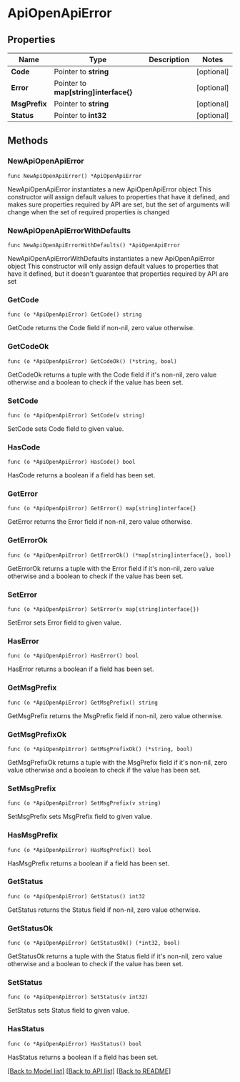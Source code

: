 # ApiOpenApiError

## Properties

Name | Type | Description | Notes
------------ | ------------- | ------------- | -------------
**Code** | Pointer to **string** |  | [optional] 
**Error** | Pointer to **map[string]interface{}** |  | [optional] 
**MsgPrefix** | Pointer to **string** |  | [optional] 
**Status** | Pointer to **int32** |  | [optional] 

## Methods

### NewApiOpenApiError

`func NewApiOpenApiError() *ApiOpenApiError`

NewApiOpenApiError instantiates a new ApiOpenApiError object
This constructor will assign default values to properties that have it defined,
and makes sure properties required by API are set, but the set of arguments
will change when the set of required properties is changed

### NewApiOpenApiErrorWithDefaults

`func NewApiOpenApiErrorWithDefaults() *ApiOpenApiError`

NewApiOpenApiErrorWithDefaults instantiates a new ApiOpenApiError object
This constructor will only assign default values to properties that have it defined,
but it doesn't guarantee that properties required by API are set

### GetCode

`func (o *ApiOpenApiError) GetCode() string`

GetCode returns the Code field if non-nil, zero value otherwise.

### GetCodeOk

`func (o *ApiOpenApiError) GetCodeOk() (*string, bool)`

GetCodeOk returns a tuple with the Code field if it's non-nil, zero value otherwise
and a boolean to check if the value has been set.

### SetCode

`func (o *ApiOpenApiError) SetCode(v string)`

SetCode sets Code field to given value.

### HasCode

`func (o *ApiOpenApiError) HasCode() bool`

HasCode returns a boolean if a field has been set.

### GetError

`func (o *ApiOpenApiError) GetError() map[string]interface{}`

GetError returns the Error field if non-nil, zero value otherwise.

### GetErrorOk

`func (o *ApiOpenApiError) GetErrorOk() (*map[string]interface{}, bool)`

GetErrorOk returns a tuple with the Error field if it's non-nil, zero value otherwise
and a boolean to check if the value has been set.

### SetError

`func (o *ApiOpenApiError) SetError(v map[string]interface{})`

SetError sets Error field to given value.

### HasError

`func (o *ApiOpenApiError) HasError() bool`

HasError returns a boolean if a field has been set.

### GetMsgPrefix

`func (o *ApiOpenApiError) GetMsgPrefix() string`

GetMsgPrefix returns the MsgPrefix field if non-nil, zero value otherwise.

### GetMsgPrefixOk

`func (o *ApiOpenApiError) GetMsgPrefixOk() (*string, bool)`

GetMsgPrefixOk returns a tuple with the MsgPrefix field if it's non-nil, zero value otherwise
and a boolean to check if the value has been set.

### SetMsgPrefix

`func (o *ApiOpenApiError) SetMsgPrefix(v string)`

SetMsgPrefix sets MsgPrefix field to given value.

### HasMsgPrefix

`func (o *ApiOpenApiError) HasMsgPrefix() bool`

HasMsgPrefix returns a boolean if a field has been set.

### GetStatus

`func (o *ApiOpenApiError) GetStatus() int32`

GetStatus returns the Status field if non-nil, zero value otherwise.

### GetStatusOk

`func (o *ApiOpenApiError) GetStatusOk() (*int32, bool)`

GetStatusOk returns a tuple with the Status field if it's non-nil, zero value otherwise
and a boolean to check if the value has been set.

### SetStatus

`func (o *ApiOpenApiError) SetStatus(v int32)`

SetStatus sets Status field to given value.

### HasStatus

`func (o *ApiOpenApiError) HasStatus() bool`

HasStatus returns a boolean if a field has been set.


[[Back to Model list]](../README.md#documentation-for-models) [[Back to API list]](../README.md#documentation-for-api-endpoints) [[Back to README]](../README.md)



